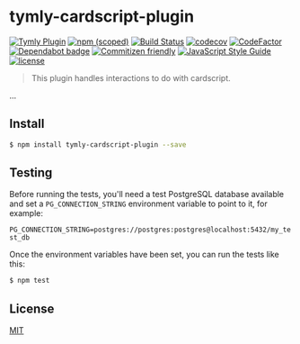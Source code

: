 # tymly-cardscript-plugin
[![Tymly Plugin](https://img.shields.io/badge/tymly-plugin-blue.svg)](https://tymly.io/)
[![npm (scoped)](https://img.shields.io/npm/v/@wmfs/tymly-cardscript-plugin.svg)](https://www.npmjs.com/package/@wmfs/tymly-cardscript-plugin)
[![Build Status](https://travis-ci.com/wmfs/tymly-cardscript-plugin.svg?branch=master)](https://travis-ci.com/wmfs/tymly-cardscript-plugin)
[![codecov](https://codecov.io/gh/wmfs/tymly-cardscript-plugin/branch/master/graph/badge.svg)](https://codecov.io/gh/wmfs/tymly-cardscript-plugin)
[![CodeFactor](https://www.codefactor.io/repository/github/wmfs/tymly-cardscript-plugin/badge)](https://www.codefactor.io/repository/github/wmfs/tymly-cardscript-plugin)
[![Dependabot badge](https://img.shields.io/badge/Dependabot-active-brightgreen.svg)](https://dependabot.com/)
[![Commitizen friendly](https://img.shields.io/badge/commitizen-friendly-brightgreen.svg)](http://commitizen.github.io/cz-cli/)
[![JavaScript Style Guide](https://img.shields.io/badge/code_style-standard-brightgreen.svg)](https://standardjs.com)
[![license](https://img.shields.io/github/license/mashape/apistatus.svg)](https://github.com/wmfs/tymly-cardscript-plugin/blob/master/LICENSE)

> This plugin handles interactions to do with cardscript.

...

## <a name="install"></a>Install
```bash
$ npm install tymly-cardscript-plugin --save
```

## <a name="test"></a>Testing

Before running the tests, you'll need a test PostgreSQL database available and set a `PG_CONNECTION_STRING` environment variable to point to it, for example:

```PG_CONNECTION_STRING=postgres://postgres:postgres@localhost:5432/my_test_db```


Once the environment variables have been set, you can run the tests like this:

```bash
$ npm test
```


## <a name="license"></a>License

[MIT](https://github.com/wmfs/tymly/blob/master/LICENSE)

